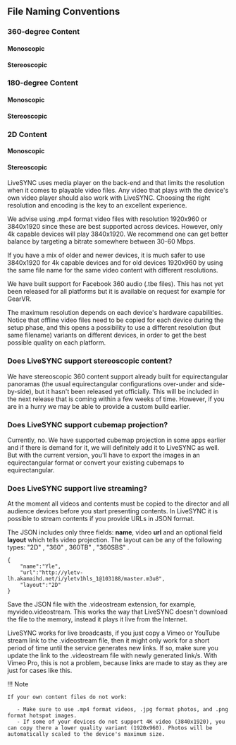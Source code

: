 
## File Naming Conventions

### 360-degree Content

#### Monoscopic

#### Stereoscopic

### 180-degree Content

#### Monoscopic

#### Stereoscopic

### 2D Content

#### Monoscopic

#### Stereoscopic


LiveSYNC uses media player on the back-end and that limits the resolution when it comes to playable video files. Any video that plays with the device's own video player should also work with LiveSYNC.
Choosing the right resolution and encoding is the key to an excellent experience. 

We advise using .mp4 format video files with resolution 1920x960 or 3840x1920 since these are best supported across devices. However, only 4k capable devices will play 3840x1920. We recommend one can get better balance by targeting a bitrate somewhere between 30-60 Mbps. 

If you have a mix of older and newer devices, it is much safer to use 3840x1920 for 4k capable devices and for old devices 1920x960
by using the same file name for the same video content with different resolutions. 

We have built support for Facebook 360 audio (.tbe files). This has not yet been released for all platforms but it is available on request for example for GearVR.

The maximum resolution depends on each device's hardware capabilities. Notice that offline video files need to be copied for each device during the setup phase, and this opens a possibility to use a different resolution (but same filename) variants on different devices, in order to get the best possible quality on each platform.


### Does LiveSYNC support stereoscopic content?

We have stereoscopic 360 content support already built for equirectangular panoramas (the usual equirectangular configurations over-under and side-by-side), but it hasn't been released yet officially. This will be included in the next release that is coming within a few weeks of time. However, if you are in a hurry we may be able to provide a custom build earlier.


### Does LiveSYNC support cubemap projection?

Currently, no. We have supported cubemap projection in some apps earlier and if there is demand for it, we will definitely add it to LiveSYNC as well. But with the current version, you'll have to export the images in an equirectangular format or convert your existing cubemaps to equirectangular.

### Does LiveSYNC support live streaming?

At the moment all videos and contents must be copied to the director and all audience devices before you start presenting contents. In LiveSYNC it is possible to stream contents if you provide URLs in JSON format. 

The JSON includes only three fields: **name**, video **url** and an optional field **layout** which tells video projection. The layout can be any of the following types: "2D" , "360" , 360TB" , "360SBS" .

    {
        "name":"Yle",
        "url":"http://yletv-lh.akamaihd.net/i/yletv1hls_1@103188/master.m3u8",
        "layout":"2D"
    }

Save the JSON file with the .videostream extension, for example, myvideo.videostream.  This works the way that LiveSYNC doesn't download the file to the memory, instead it plays it live from the Internet. 

LiveSYNC works for live broadcasts, if you just copy a Vimeo or YouTube stream link to the .videostream file, then it might only work for a short period of time until the service generates new links. If so, make sure you update the link to the .videostream file with newly generated link/s. With Vimeo Pro, this is not a problem, because links are made to stay as they are just for cases like this.

!!! Note

    If your own content files do not work:
    
       - Make sure to use .mp4 format videos, .jpg format photos, and .png format hotspot images.
       - If some of your devices do not support 4K video (3840x1920), you can copy there a lower quality variant (1920x960). Photos will be automatically scaled to the device's maximum size.